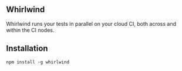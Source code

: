 Whirlwind
---------

Whirlwind runs your tests in parallel on your cloud CI, both across and within the CI nodes.

## Installation

`npm install -g whirlwind`

